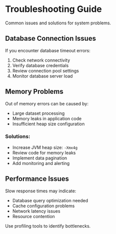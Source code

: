 # Troubleshooting Guide

Common issues and solutions for system problems.

## Database Connection Issues

If you encounter database timeout errors:

1. Check network connectivity
2. Verify database credentials
3. Review connection pool settings
4. Monitor database server load

## Memory Problems

Out of memory errors can be caused by:
- Large dataset processing
- Memory leaks in application code
- Insufficient heap size configuration

### Solutions:
- Increase JVM heap size: `-Xmx4g`
- Review code for memory leaks
- Implement data pagination
- Add monitoring and alerting

## Performance Issues

Slow response times may indicate:
- Database query optimization needed
- Cache configuration problems
- Network latency issues
- Resource contention

Use profiling tools to identify bottlenecks.